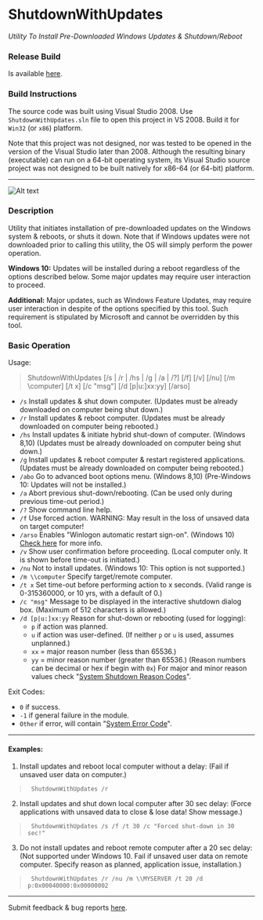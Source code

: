 # ShutdownWithUpdates
*Utility To Install Pre-Downloaded Windows Updates &amp; Shutdown/Reboot*

### Release Build

Is available [here](https://dennisbabkin.com/utilities/#ShutdownWithUpdates).

### Build Instructions

The source code was built using Visual Studio 2008. Use `ShutdownWithUpdates.sln` file to open this project in VS 2008. Build it for `Win32` (or `x86`) platform.

Note that this project was not designed, nor was tested to be opened in the version of the Visual Studio later than 2008. Although the resulting binary (executable) can run on a 64-bit operating system, its Visual Studio source project was not designed to be built natively for x86-64 (or 64-bit) platform.

---------------------

![Alt text](https://dennisbabkin.com/php/imgs2/scrsht_shutdownwithupdates.png "ShutdownWithUpdates window")

### Description

Utility that initiates installation of pre-downloaded updates on the Windows system & reboots,
or shuts it down. Note that if Windows updates were not downloaded prior to calling this utility,
the OS will simply perform the power operation.

**Windows 10:** Updates will be installed during a reboot regardless of the options described below.
            Some major updates may require user interaction to proceed.

**Additional:** Major updates, such as Windows Feature Updates, may require user interaction in despite
            of the options specified by this tool. Such requirement is stipulated by Microsoft and
            cannot be overridden by this tool.
            

### Basic Operation

Usage:
> ShutdownWithUpdates [/s | /r | /hs | /g | /a | /?] [/f] [/v] [/nu] [/m \\computer] [/t x] [/c "msg"] [/d [p|u:]xx:yy] [/arso]

-  `/s`    Install updates & shut down computer.
         (Updates must be already downloaded on computer being shut down.)
-  `/r`    Install updates & reboot computer.
         (Updates must be already downloaded on computer being rebooted.)
-  `/hs`   Install updates & initiate hybrid shut-down of computer. (Windows 8,10)
         (Updates must be already downloaded on computer being shut down.)
-  `/g`    Install updates & reboot computer & restart registered applications.
         (Updates must be already downloaded on computer being rebooted.)
-  `/abo`  Go to advanced boot options menu. (Windows 8,10)
         (Pre-Windows 10: Updates will not be installed.)
-  `/a`    Abort previous shut-down/rebooting.
         (Can be used only during previous time-out period.)
-  `/?`    Show command line help.
-  `/f`    Use forced action.
         WARNING: May result in the loss of unsaved data on target computer!
-  `/arso` Enables "Winlogon automatic restart sign-on". (Windows 10)
            [Check here](https://dennisbabkin.com/r/?to=arso) for more info.
-  `/v`    Show user confirmation before proceeding.
         (Local computer only. It is shown before time-out is initiated.)
-  `/nu`   Not to install updates.
         (Windows 10: This option is not supported.)
-  `/m \\computer`    Specify target/remote computer.
-  `/t x`  Set time-out before performing action to x seconds.
         (Valid range is 0-315360000, or 10 yrs, with a default of 0.)
-  `/c "msg"`      Message to be displayed in the interactive shutdown dialog box.
                 (Maximum of 512 characters is allowed.)
-  `/d [p|u:]xx:yy`  Reason for shut-down or rebooting (used for logging):
   -  `p` if action was planned.
   -  `u` if action was user-defined.
      (If neither `p` or `u` is used, assumes unplanned.)
   -  `xx` = major reason number (less than 65536.)
   -  `yy` = minor reason number (greater than 65536.)
                        (Reason numbers can be decimal or hex if begin with `0x`)
        For major and minor reason values check "[System Shutdown Reason Codes](https://dennisbabkin.com/r/?to=win32sdrc)".

Exit Codes:
- `0`      if success.
- `-1`     if general failure in the module.
- `Other`  if error, will contain "[System Error Code](https://dennisbabkin.com/r/?to=win32errs)".

-------------

#### Examples:
1. Install updates and reboot local computer without a delay:
    (Fail if unsaved user data on computer.)

>      ShutdownWithUpdates /r

2. Install updates and shut down local computer after 30 sec delay:
    (Force applications with unsaved data to close & lose data! Show message.)

>      ShutdownWithUpdates /s /f /t 30 /c "Forced shut-down in 30 sec!"

3. Do not install updates and reboot remote computer after a 20 sec delay:
    (Not supported under Windows 10. Fail if unsaved user data on remote computer.
    Specify reason as planned, application issue, installation.)

>      ShutdownWithUpdates /r /nu /m \\MYSERVER /t 20 /d p:0x00040000:0x00000002


--------------


Submit feedback & bug reports [here](https://www.dennisbabkin.com/sfb/?what=info&name=ShutdownWithUpdates).


